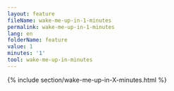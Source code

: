 ```yaml
---
layout: feature
fileName: wake-me-up-in-1-minutes
permalink: wake-me-up-in-1-minutes
lang: en
folderName: feature
value: 1
minutes: '1'
tool: wake-me-up-in-minutes
---
```


{% include  section/wake-me-up-in-X-minutes.html %}
